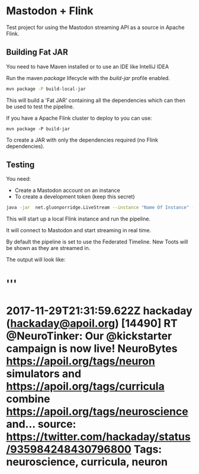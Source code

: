 # Mastodon + Flink
Test project for using the Mastodon streaming API as a source in Apache Flink.

## Building Fat JAR
You need to have Maven installed or to use an IDE like IntelliJ IDEA

Run the maven _package_ lifecycle with the _build-jar_ profile enabled. 

```bash
mvn package -P build-local-jar
```

This will build a 'Fat JAR' containing all the dependencies which can then be used to test the pipeline.

If you have a Apache Flink cluster to deploy to you can use:

```base
mvn package -P build-jar
```

To create a JAR with only the dependencies required (no Flink dependencies).

## Testing
You need:

* Create a Mastodon account on an instance
* To create a development token (keep this secret)

```bash
java -jar  net.gluonporridge.LiveStream --instance "Name Of Instance" --accessToken "API Access Token Here"
```

This will start up a local Flink instance and run the pipeline.

It will connect to Mastodon and start streaming in real time.

By default the pipeline is set to use the Federated Timeline. New Toots will be shown as they are streamed in.

The output will look like:

'''
=============
2017-11-29T21:31:59.622Z
hackaday (hackaday@apoil.org) [14490]
RT @NeuroTinker: Our @kickstarter campaign is now live! NeuroBytes https://apoil.org/tags/neuron simulators and https://apoil.org/tags/curricula combine https://apoil.org/tags/neuroscience and…  source: https://twitter.com/hackaday/status/935984248430796800
Tags: neuroscience, curricula, neuron 
=============
```